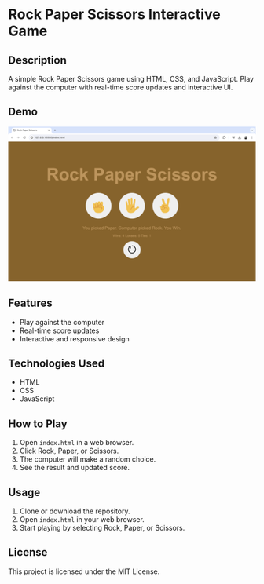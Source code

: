 # Rock Paper Scissors Interactive Game

## Description

A simple Rock Paper Scissors game using HTML, CSS, and JavaScript. Play against the computer with real-time score updates and interactive UI.

## Demo
![RockPaperScissors Screenshot](screenshot.png)


## Features

- Play against the computer
- Real-time score updates
- Interactive and responsive design

## Technologies Used

- HTML
- CSS
- JavaScript

## How to Play

1. Open `index.html` in a web browser.
2. Click Rock, Paper, or Scissors.
3. The computer will make a random choice.
4. See the result and updated score.

## Usage

1. Clone or download the repository.
2. Open `index.html` in your web browser.
3. Start playing by selecting Rock, Paper, or Scissors.

## License

This project is licensed under the MIT License.
